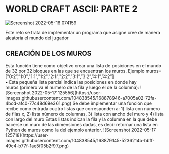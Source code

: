 # WORLD CRAFT ASCII: PARTE 2
![Screenshot 2022-05-16 074159](https://user-images.githubusercontent.com/104838545/168879248-7d57408b-088b-40de-9680-2e4f0b4ea44f.png) <br>

Este reto se trata de implementar un programa que asigne cree de manera aleatoria el mundo del jugador
<h2>CREACIÓN DE LOS MUROS</h2>
Esta función tiene como objetivo crear una lista de posiciones en el
mundo de 32 por 32 bloques en las que se encuentran los muros.
Ejemplo
muros=["0:2”,”1:0","1:1","1:2","2:1","2:2",”3:1”,”3:2”,”4:1”,”4:2”] <br>
• Esta pequeña lista parcial indica las posiciones en donde hay <br>
muros (primero va el numero de la fila y luego el de la columna):
![Screenshot 2022-05-17 125556](https://user-images.githubusercontent.com/104838545/168878946-a7005a02-72fa-4bcd-afc0-77c48d69e361.png)
Se debe implementar una función que recibe como entrada cuatro
listas que corresponden a: 1) lista con número de filas x, 2) lista
número de columnas, 3) lista con ancho del muro y 4) lista con largo
del muro Estas listas indican la fila y la columna en la que debe
hacerse un muro de las dimensiones dadas, es decir retornar una
lista en Python de muros como la del ejemplo anterior.
![Screenshot 2022-05-17 125718](https://user-images.githubusercontent.com/104838545/168879145-5236214b-bbff-49c4-b77f-1ae5f05b2f97.png) <br>
